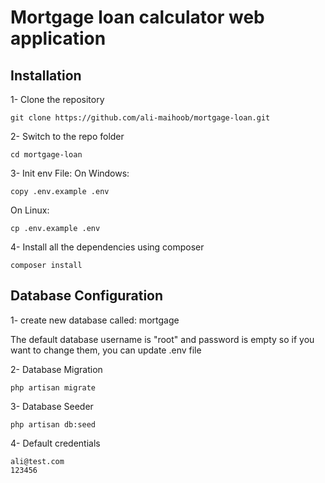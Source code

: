 # Mortgage loan calculator web application

## Installation

1- Clone the repository

    git clone https://github.com/ali-maihoob/mortgage-loan.git

2- Switch to the repo folder

    cd mortgage-loan

3- Init env File:
On Windows:

    copy .env.example .env
On Linux:

    cp .env.example .env

4- Install all the dependencies using composer

    composer install

## Database Configuration
1- create new database called: mortgage


The default database username is "root" and password is empty so if you want to change them, you can update .env file

2- Database Migration

    php artisan migrate

3- Database Seeder

    php artisan db:seed

4- Default credentials

    ali@test.com
    123456
